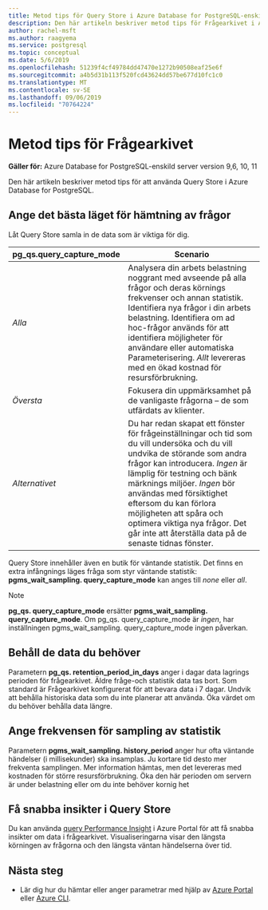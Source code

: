 ```yaml
---
title: Metod tips för Query Store i Azure Database for PostgreSQL-enskild server
description: Den här artikeln beskriver metod tips för Frågearkivet i Azure Database for PostgreSQL-enskild server.
author: rachel-msft
ms.author: raagyema
ms.service: postgresql
ms.topic: conceptual
ms.date: 5/6/2019
ms.openlocfilehash: 51239f4cf49784dd47470e1272b90508eaf25e6f
ms.sourcegitcommit: a4b5d31b113f520fcd43624dd57be677d10fc1c0
ms.translationtype: MT
ms.contentlocale: sv-SE
ms.lasthandoff: 09/06/2019
ms.locfileid: "70764224"
---
```

# <a name="best-practices-for-query-store"></a>Metod tips för Frågearkivet

**Gäller för:** Azure Database for PostgreSQL-enskild server version 9,6, 10, 11

Den här artikeln beskriver metod tips för att använda Query Store i Azure Database for PostgreSQL.

## <a name="set-the-optimal-query-capture-mode"></a>Ange det bästa läget för hämtning av frågor
Låt Query Store samla in de data som är viktiga för dig. 

|**pg_qs.query_capture_mode** | **Scenario**|
|---|---|
|_Alla_  |Analysera din arbets belastning noggrant med avseende på alla frågor och deras körnings frekvenser och annan statistik. Identifiera nya frågor i din arbets belastning. Identifiera om ad hoc-frågor används för att identifiera möjligheter för användare eller automatiska Parameterisering. _Allt_ levereras med en ökad kostnad för resursförbrukning. |
|_Översta_  |Fokusera din uppmärksamhet på de vanligaste frågorna – de som utfärdats av klienter.
|_Alternativet_ |Du har redan skapat ett fönster för frågeinställningar och tid som du vill undersöka och du vill undvika de störande som andra frågor kan introducera. _Ingen_ är lämplig för testning och bänk märknings miljöer. _Ingen_ bör användas med försiktighet eftersom du kan förlora möjligheten att spåra och optimera viktiga nya frågor. Det går inte att återställa data på de senaste tidnas fönster. |

Query Store innehåller även en butik för väntande statistik. Det finns en extra infångnings läges fråga som styr väntande statistik: **pgms_wait_sampling. query_capture_mode** kan anges till _none_ eller _all_. 

> [!NOTE] 
> **pg_qs. query_capture_mode** ersätter **pgms_wait_sampling. query_capture_mode**. Om pg_qs. query_capture_mode är _ingen_, har inställningen pgms_wait_sampling. query_capture_mode ingen påverkan. 


## <a name="keep-the-data-you-need"></a>Behåll de data du behöver
Parametern **pg_qs. retention_period_in_days** anger i dagar data lagrings perioden för frågearkivet. Äldre fråge-och statistik data tas bort. Som standard är Frågearkivet konfigurerat för att bevara data i 7 dagar. Undvik att behålla historiska data som du inte planerar att använda. Öka värdet om du behöver behålla data längre.


## <a name="set-the-frequency-of-wait-stats-sampling"></a>Ange frekvensen för sampling av statistik 
Parametern **pgms_wait_sampling. history_period** anger hur ofta väntande händelser (i millisekunder) ska insamplas. Ju kortare tid desto mer frekventa samplingen. Mer information hämtas, men det levereras med kostnaden för större resursförbrukning. Öka den här perioden om servern är under belastning eller om du inte behöver kornig het


## <a name="get-quick-insights-into-query-store"></a>Få snabba insikter i Query Store
Du kan använda [query Performance Insight](concepts-query-performance-insight.md) i Azure Portal för att få snabba insikter om data i frågearkivet. Visualiseringarna visar den längsta körningen av frågorna och den längsta väntan händelserna över tid.

## <a name="next-steps"></a>Nästa steg
- Lär dig hur du hämtar eller anger parametrar med hjälp av [Azure Portal](howto-configure-server-parameters-using-portal.md) eller [Azure CLI](howto-configure-server-parameters-using-cli.md).